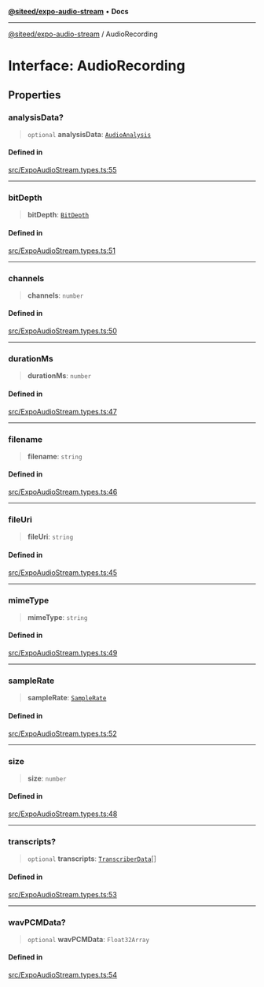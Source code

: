 [**@siteed/expo-audio-stream**](../README.md) • **Docs**

***

[@siteed/expo-audio-stream](../README.md) / AudioRecording

# Interface: AudioRecording

## Properties

### analysisData?

> `optional` **analysisData**: [`AudioAnalysis`](AudioAnalysis.md)

#### Defined in

[src/ExpoAudioStream.types.ts:55](https://github.com/deeeed/expo-audio-stream/blob/36de79449351c4f2d09febaf547f0a33d7afafd9/packages/expo-audio-stream/src/ExpoAudioStream.types.ts#L55)

***

### bitDepth

> **bitDepth**: [`BitDepth`](../type-aliases/BitDepth.md)

#### Defined in

[src/ExpoAudioStream.types.ts:51](https://github.com/deeeed/expo-audio-stream/blob/36de79449351c4f2d09febaf547f0a33d7afafd9/packages/expo-audio-stream/src/ExpoAudioStream.types.ts#L51)

***

### channels

> **channels**: `number`

#### Defined in

[src/ExpoAudioStream.types.ts:50](https://github.com/deeeed/expo-audio-stream/blob/36de79449351c4f2d09febaf547f0a33d7afafd9/packages/expo-audio-stream/src/ExpoAudioStream.types.ts#L50)

***

### durationMs

> **durationMs**: `number`

#### Defined in

[src/ExpoAudioStream.types.ts:47](https://github.com/deeeed/expo-audio-stream/blob/36de79449351c4f2d09febaf547f0a33d7afafd9/packages/expo-audio-stream/src/ExpoAudioStream.types.ts#L47)

***

### filename

> **filename**: `string`

#### Defined in

[src/ExpoAudioStream.types.ts:46](https://github.com/deeeed/expo-audio-stream/blob/36de79449351c4f2d09febaf547f0a33d7afafd9/packages/expo-audio-stream/src/ExpoAudioStream.types.ts#L46)

***

### fileUri

> **fileUri**: `string`

#### Defined in

[src/ExpoAudioStream.types.ts:45](https://github.com/deeeed/expo-audio-stream/blob/36de79449351c4f2d09febaf547f0a33d7afafd9/packages/expo-audio-stream/src/ExpoAudioStream.types.ts#L45)

***

### mimeType

> **mimeType**: `string`

#### Defined in

[src/ExpoAudioStream.types.ts:49](https://github.com/deeeed/expo-audio-stream/blob/36de79449351c4f2d09febaf547f0a33d7afafd9/packages/expo-audio-stream/src/ExpoAudioStream.types.ts#L49)

***

### sampleRate

> **sampleRate**: [`SampleRate`](../type-aliases/SampleRate.md)

#### Defined in

[src/ExpoAudioStream.types.ts:52](https://github.com/deeeed/expo-audio-stream/blob/36de79449351c4f2d09febaf547f0a33d7afafd9/packages/expo-audio-stream/src/ExpoAudioStream.types.ts#L52)

***

### size

> **size**: `number`

#### Defined in

[src/ExpoAudioStream.types.ts:48](https://github.com/deeeed/expo-audio-stream/blob/36de79449351c4f2d09febaf547f0a33d7afafd9/packages/expo-audio-stream/src/ExpoAudioStream.types.ts#L48)

***

### transcripts?

> `optional` **transcripts**: [`TranscriberData`](TranscriberData.md)[]

#### Defined in

[src/ExpoAudioStream.types.ts:53](https://github.com/deeeed/expo-audio-stream/blob/36de79449351c4f2d09febaf547f0a33d7afafd9/packages/expo-audio-stream/src/ExpoAudioStream.types.ts#L53)

***

### wavPCMData?

> `optional` **wavPCMData**: `Float32Array`

#### Defined in

[src/ExpoAudioStream.types.ts:54](https://github.com/deeeed/expo-audio-stream/blob/36de79449351c4f2d09febaf547f0a33d7afafd9/packages/expo-audio-stream/src/ExpoAudioStream.types.ts#L54)
